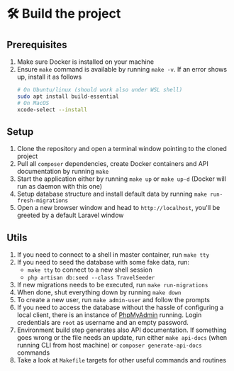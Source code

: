 # :hammer_and_wrench: Build the project

## Prerequisites

1. Make sure Docker is installed on your machine
2. Ensure `make` command is available by running `make -v`. If an error shows up, install it as follows
    ```bash
   # On Ubuntu/linux (should work also under WSL shell)
   sudo apt install build-essential
   # On MacOS
   xcode-select --install
   ```

## Setup

1. Clone the repository and open a terminal window pointing to the cloned project
2. Pull all `composer` dependencies, create Docker containers and API documentation by running `make`
3. Start the application either by running `make up` or `make up-d` (Docker will run as daemon with this one)
4. Setup database structure and install default data by running `make run-fresh-migrations`
5. Open a new browser window and head to `http://localhost`, you'll be greeted by a default Laravel window

## Utils

1. If you need to connect to a shell in master container, run `make tty`
2. If you need to seed the database with some fake data, run:
    - `make tty` to connect to a new shell session
    - `php artisan db:seed --class TravelSeeder`
3. If new migrations needs to be executed, run `make run-migrations`
4. When done, shut everything down by running `make down`
5. To create a new user, run `make admin-user` and follow the prompts
6. If you need to access the database without the hassle of configuring a local client, there is an instance
   of [PhpMyAdmin](http://localhost:8081) running. Login credentials are `root` as username and an empty password.
7. Environment build step generates also API documentation. If something goes wrong or the file needs an update, run
   either `make api-docs` (when running CLI from host machine) or `composer generate-api-docs` commands
8. Take a look at `Makefile` targets for other useful commands and routines
